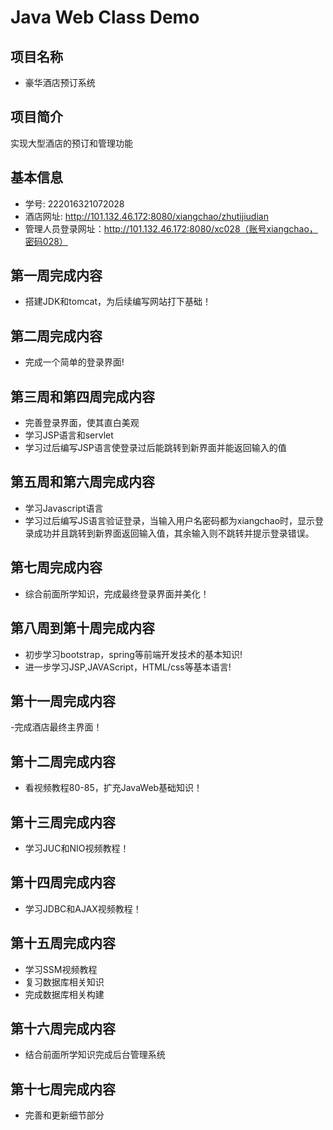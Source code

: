 # Java Web Class Demo

## 项目名称
- 豪华酒店预订系统

## 项目简介
实现大型酒店的预订和管理功能

## 基本信息
- 学号: 222016321072028
- 酒店网址: http://101.132.46.172:8080/xiangchao/zhutijiudian
- 管理人员登录网址：http://101.132.46.172:8080/xc028（账号xiangchao，密码028）
## 第一周完成内容

- 搭建JDK和tomcat，为后续编写网站打下基础！

## 第二周完成内容

- 完成一个简单的登录界面!

## 第三周和第四周完成内容
- 完善登录界面，使其直白美观
- 学习JSP语言和servlet
- 学习过后编写JSP语言使登录过后能跳转到新界面并能返回输入的值

## 第五周和第六周完成内容
- 学习Javascript语言
- 学习过后编写JS语言验证登录，当输入用户名密码都为xiangchao时，显示登录成功并且跳转到新界面返回输入值，其余输入则不跳转并提示登录错误。

## 第七周完成内容
- 综合前面所学知识，完成最终登录界面并美化！
## 第八周到第十周完成内容
- 初步学习bootstrap，spring等前端开发技术的基本知识!
- 进一步学习JSP,JAVAScript，HTML/css等基本语言!
## 第十一周完成内容
-完成酒店最终主界面！
## 第十二周完成内容
- 看视频教程80-85，扩充JavaWeb基础知识！
## 第十三周完成内容
- 学习JUC和NIO视频教程！
## 第十四周完成内容
- 学习JDBC和AJAX视频教程！
## 第十五周完成内容
- 学习SSM视频教程
- 复习数据库相关知识
- 完成数据库相关构建
## 第十六周完成内容
- 结合前面所学知识完成后台管理系统
## 第十七周完成内容
- 完善和更新细节部分
